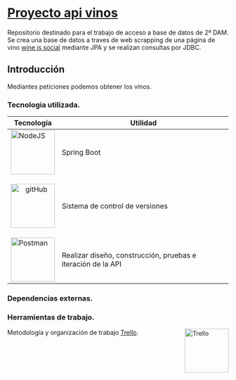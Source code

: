 # [Proyecto api vinos](http://localhost:8080)

Repositorio destinado para el trabajo de acceso a base de datos de 2ª DAM. Se crea una base de datos a traves de web scrapping de una página de vino [wine is social](https://wineissocial.com/) mediante JPA y se realizan consultas por JDBC.



## Introducción

Mediantes peticiones podemos obtener los vinos. 

### Tecnologia utilizada.


| Tecnología | Utilidad |
| ------------------------------------ | --------- |
|<img align="center" src="https://upload.wikimedia.org/wikipedia/commons/thumb/4/44/Spring_Framework_Logo_2018.svg/1200px-Spring_Framework_Logo_2018.svg.png" width="100" alt="NodeJS">|Spring Boot |
|<p align="center"><img src="https://logos-world.net/wp-content/uploads/2020/11/GitHub-Logo-700x394.png" width="100" alt="gitHub">|Sistema de control de versiones |
|<img align="center" src="https://encrypted-tbn0.gstatic.com/images?q=tbn:ANd9GcSEhwv2Rja5M3emJCaj_oGEoDjBNFqT_QYVTp5PUaaajTRTRYmjLsoa3-kHcd2r5omts9Q&usqp=CAU" width="100" alt="Postman">|Realizar diseño, construcción, pruebas e iteración de la API |


### Dependencias externas.

### Herramientas de trabajo.

Metodología y organización de trabajo [Trello](https://trello.com/).<img align="right" src="https://i.pcmag.com/imagery/reviews/04C2m2ye5UfXyb5x5WWIsZ4-19..v1625759628.png" width="100" alt="Trello"> 


